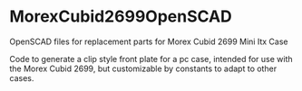 # MorexCubid2699OpenSCAD
OpenSCAD files for replacement parts for Morex Cubid 2699 Mini Itx Case

Code to generate a clip style front plate for a pc case, intended for use with the Morex Cubid 2699, but customizable by constants to adapt to other cases.
